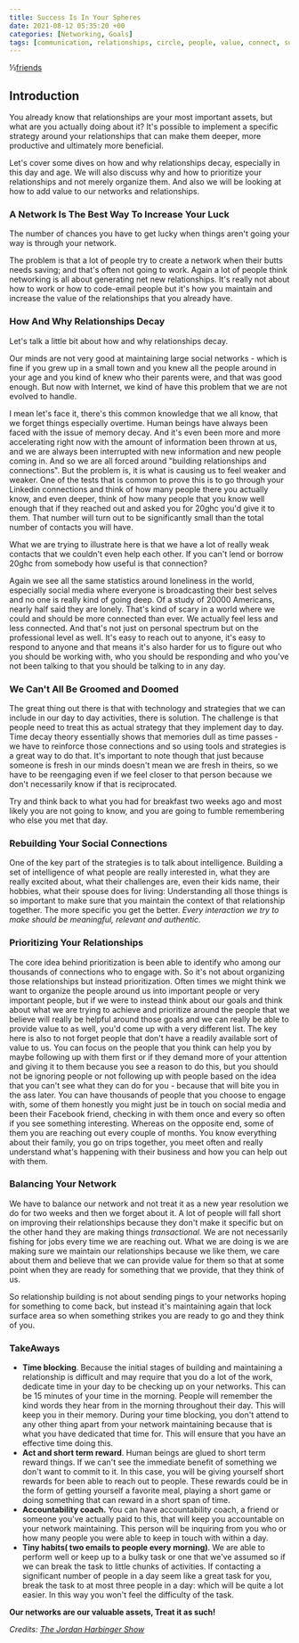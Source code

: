 ```yaml
---
title: Success Is In Your Spheres
date: 2021-08-12 05:35:20 +00
categories: [Networking, Goals]
tags: [communication, relationships, circle, people, value, connect, success, network]     # TAG names should always be lowercase
---
```


⅓[friends](/assets/img/your-network.jpg)

## Introduction

You already know that relationships are your most important assets, but what are you actually doing about it? It's possible to implement a specific strategy around your relationships that can make them deeper, more productive and ultimately more beneficial.

Let's cover some dives on how and why relationships decay, especially in this day and age. We will also discuss why and how to prioritize your relationships and not merely organize them. And also we will be looking at how to add value to our networks and relationships.

### A Network Is The Best Way To Increase Your Luck

The number of chances you have to get lucky when things aren't going your way is through your network.

The problem is that a lot of people try to create a network when their butts needs saving; and that's often not going to work. Again a lot of people think networking is all about generating net new relationships. It's really not about how to work or how to code-email people but it's how you maintain and increase the value of the relationships that you already have.

### How And Why Relationships Decay

Let's talk a little bit about how and why relationships decay.

Our minds are not very good at maintaining large social networks - which is fine if you grew up in a small town and you knew all the people around in your age and you kind of knew who their parents were, and that was good enough. But now with Internet, we kind of have this problem that we are not evolved to handle.

I mean let's face it, there's this common knowledge that we all know, that we forget things especially overtime. Human beings have always been faced with the issue of memory decay. And it's even been more and more accelerating right now with the amount of information been thrown at us, and we are always been interrupted with new information and new people coming in. And so we are all forced around "building relationships and connections". But the problem is, it is what is causing us to feel weaker and weaker. One of the tests that is common to prove this is to go through your Linkedin connections and think of how many people there you actually know, and even deeper, think of how many people that you know well enough that if they reached out and asked you for 20ghc you'd give it to them. That number will turn out to be significantly small than the total number of contacts you will have.

What we are trying to illustrate here is that we have a lot of really weak contacts that we couldn't even help each other. If you can't lend or borrow 20ghc from somebody how useful is that connection?

Again we see all the same statistics around loneliness in the world, especially social media where everyone is broadcasting their best selves and no one is really kind of going deep. Of a study of 20000 Americans, nearly half said they are lonely. That's kind of scary in a world where we could and should be more connected than ever. We actually feel less and less connected. And that's not just on personal spectrum but on the professional level as well. It's easy to reach out to anyone, it's easy to respond to anyone and that means it's also harder for us to figure out who you should be working with, who you should be responding and who you've not been talking to that you should be talking to in any day.

### We Can't All Be Groomed and Doomed

The great thing out there is that with technology and strategies that we can include in our day to day activities, there is solution. The challenge is that people need to treat this as actual strategy that they implement day to day. Time decay theory essentially shows that memories dull as time passes - we have to reinforce those connections and so using tools and strategies is a great way to do that. It's important to note though that just because someone is fresh in our minds doesn't mean we are fresh in theirs, so we have to be reengaging even if we feel closer to that person because we don't necessarily know if that is reciprocated.

Try and think back to what you had for breakfast two weeks ago and most likely you are not going to know, and you are going to fumble remembering who else you met that day.

### Rebuilding Your Social Connections

One of the key part of the strategies is to talk about intelligence. Building a set of intelligence of what people are really interested in, what they are really excited about, what their challenges are, even their kids name, their hobbies, what their spouse does for living: Understanding all those things is so important to make sure that you maintain the context of that relationship together. The more specific you get the better. *Every interaction we try to make should be meaningful, relevant and authentic.*

### Prioritizing Your Relationships

The core idea behind prioritization is been able to identify who among our thousands of connections who to engage with. So it's not about organizing those relationships but instead prioritization. Often times we might think we want to organize the people around us into important people or very important people, but if we were to instead think about our goals and think about what we are trying to achieve and prioritize around the people that we believe will really be helpful around those goals and we can really be able to provide value to as well, you'd come up with a very different list. The key here is also to not forget people that don't have a readily available sort of value to us. You can focus on the people that you think can help you by maybe following up with them first or if they demand more of your attention and giving it to them because you see a reason to do this, but you should not be ignoring people or not following up with people based on the idea that you can't see what they can do for you - because that will bite you in the ass later. You can have thousands of people that you choose to engage with, some of them honestly you might just be in touch on social media and been their Facebook friend, checking in with them once and every so often if you see something interesting. Whereas on the opposite end, some of them you are reaching out every couple of months. You know everything about their family, you go on trips together, you meet often and really understand what's happening with their business and how you can help out with them.  

### Balancing Your Network

We have to balance our network and not treat it as a new year resolution we do for two weeks and then we forget about it. A lot of people will fall short on improving their relationships because they don't make it specific but on the other hand they are making things *transactional.* We are not necessarily fishing for jobs every time we are reaching out. What we are doing is we are making sure we maintain our relationships because we like them, we care about them and believe that we can provide value for them so that at some point when they are ready for something that we provide, that they think of us.

So relationship building is not about sending pings to your networks hoping for something to come back, but instead it's maintaining again that lock surface area so when something strikes you are ready to go and they think of you.

### TakeAways

- **Time blocking**. Because the initial stages of building and maintaining a relationship is difficult and may require that you do a lot of the work, dedicate time in your day to be checking up on your networks. This can be 15 minutes of your time in the morning. People will remember the kind words they hear from in the morning throughout their day. This will keep you in their memory. During your time blocking, you don't attend to any other thing apart from your network maintaining because that is what you have dedicated that time for. This will ensure that you have an effective time doing this.
- **Act and short term reward**. Human beings are glued to short term reward things. If we can't see the immediate benefit of something we don't want to commit to it. In this case, you will be giving yourself short rewards for been able to reach out to people. These rewards could be in the form of getting yourself a favorite meal, playing a short game or doing something that can reward in a short span of time.
- **Accountability coach.** You can have accountability coach, a friend or someone you've actually paid to this, that will keep you accountable on your network maintaining. This person will be inquiring from you who or how many people you were able to keep in touch with within a day.
- **Tiny habits( two emails to people every morning)**. We are able to perform well or keep up to a bulky task or one that we've assumed so if we can break the task to little chunks of activities. If contacting a significant number of people in a day seem like a great task for you, break the task to at most three people in a day: which will be quite a lot easier. In this way you won't feel the difficulty of the task.

**Our networks are our valuable assets, Treat it as such!**

*Credits: [The Jordan Harbinger Show](https://draft.blogger.com/blog/post/edit/9080724148061246503/3043559557240721843)*
